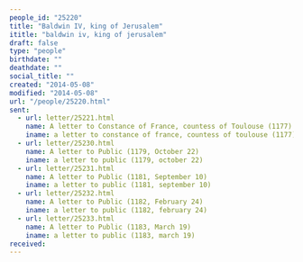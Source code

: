 ```yaml
---
people_id: "25220"
title: "Baldwin IV, king of Jerusalem"
ititle: "baldwin iv, king of jerusalem"
draft: false
type: "people"
birthdate: ""
deathdate: ""
social_title: ""
created: "2014-05-08"
modified: "2014-05-08"
url: "/people/25220.html"
sent:
  - url: letter/25221.html
    name: A letter to Constance of France, countess of Toulouse (1177)
    iname: a letter to constance of france, countess of toulouse (1177)
  - url: letter/25230.html
    name: A letter to Public (1179, October 22)
    iname: a letter to public (1179, october 22)
  - url: letter/25231.html
    name: A letter to Public (1181, September 10)
    iname: a letter to public (1181, september 10)
  - url: letter/25232.html
    name: A letter to Public (1182, February 24)
    iname: a letter to public (1182, february 24)
  - url: letter/25233.html
    name: A letter to Public (1183, March 19)
    iname: a letter to public (1183, march 19)
received:
---
```

